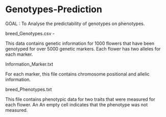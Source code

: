# Genotypes-Prediction

GOAL : To Analyse the predictability of genotypes on phenotypes.

breed_Genotypes.csv -

This data contains genetic information for 1000 flowers that have been genotyped for over 5000 genetic
markers. Each flower has two alleles for each marker.

Information_Marker.txt

For each marker, this file contains chromosome positional and allelic information.

breed_Phenotypes.txt


This file contains phenotypic data for two traits that were measured for each flower. An
An empty cell indicates that the phenotype was not measured.
